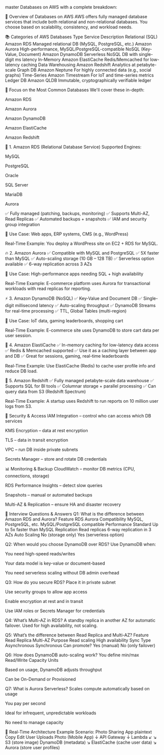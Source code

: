 master Databases on AWS with a complete breakdown:

🚀 Overview of Databases on AWS
AWS offers fully managed database services that include both relational and non-relational databases. You choose based on scalability, consistency, and workload needs.

📚 Categories of AWS Databases
Type	Service	Description
Relational (SQL)	Amazon RDS	Managed relational DB (MySQL, PostgreSQL, etc.)
Amazon Aurora	High-performance, MySQL/PostgreSQL-compatible
NoSQL (Key-Value, Document)	Amazon DynamoDB	Serverless NoSQL DB with single-digit ms latency
In-Memory	Amazon ElastiCache	Redis/Memcached for low-latency caching
Data Warehousing	Amazon Redshift	Analytics at petabyte-scale
Graph DB	Amazon Neptune	For highly connected data (e.g., social graphs)
Time-Series	Amazon Timestream	For IoT and time-series metrics
Ledger DB	Amazon QLDB	Immutable, cryptographically verifiable ledger

🎯 Focus on the Most Common Databases
We'll cover these in-depth:

Amazon RDS

Amazon Aurora

Amazon DynamoDB

Amazon ElastiCache

Amazon Redshift

🧠 1. Amazon RDS (Relational Database Service)
Supported Engines:

MySQL

PostgreSQL

Oracle

SQL Server

MariaDB

Aurora

✅ Fully managed (patching, backups, monitoring)
✅ Supports Multi-AZ, Read Replicas
✅ Automated backups + snapshots
✅ IAM and security group integration

🔧 Use Case: Web apps, ERP systems, CMS (e.g., WordPress)

Real-Time Example:
You deploy a WordPress site on EC2 + RDS for MySQL.

🔥 2. Amazon Aurora
✅ Compatible with MySQL and PostgreSQL
✅ 5X faster than MySQL
✅ Auto-scaling storage (10 GB – 128 TB)
✅ Serverless option available
✅ 6-way replication across 3 AZs

🚀 Use Case: High-performance apps needing SQL + high availability

Real-Time Example:
E-commerce platform uses Aurora for transactional workloads with read replicas for reporting.

⚡ 3. Amazon DynamoDB (NoSQL)
✅ Key-Value and Document DB
✅ Single-digit millisecond latency
✅ Auto-scaling throughput
✅ DynamoDB Streams for real-time processing
✅ TTL, Global Tables (multi-region)

🔧 Use Case: IoT data, gaming leaderboards, shopping cart

Real-Time Example:
E-commerce site uses DynamoDB to store cart data per user session.

🧠 4. Amazon ElastiCache
✅ In-memory caching for low-latency data access
✅ Redis & Memcached supported
✅ Use it as a caching layer between app and DB
✅ Great for sessions, gaming, real-time leaderboards

Real-Time Example:
Use ElastiCache (Redis) to cache user profile info and reduce DB load.

🧪 5. Amazon Redshift
✅ Fully managed petabyte-scale data warehouse
✅ Supports SQL for BI tools
✅ Columnar storage + parallel processing
✅ Can query data from S3 (Redshift Spectrum)

Real-Time Example:
A startup uses Redshift to run reports on 10 million user logs from S3.

🔐 Security & Access
IAM Integration – control who can access which DB services

KMS Encryption – data at rest encryption

TLS – data in transit encryption

VPC – run DB inside private subnets

Secrets Manager – store and rotate DB credentials

📊 Monitoring & Backup
CloudWatch – monitor DB metrics (CPU, connections, storage)

RDS Performance Insights – detect slow queries

Snapshots – manual or automated backups

Multi-AZ & Replication – ensure HA and disaster recovery

🤖 Interview Questions & Answers
Q1: What is the difference between Amazon RDS and Aurora?
Feature	RDS	Aurora
Compatibility	MySQL, PostgreSQL, etc.	MySQL/PostgreSQL compatible
Performance	Standard	Up to 5x faster than MySQL
Replication	Read replicas	6-way replication in 3 AZs
Auto Scaling	No (storage only)	Yes (serverless option)

Q2: When would you choose DynamoDB over RDS?
Use DynamoDB when:

You need high-speed reads/writes

Your data model is key-value or document-based

You need serverless scaling without DB admin overhead

Q3: How do you secure RDS?
Place it in private subnet

Use security groups to allow app access

Enable encryption at rest and in transit

Use IAM roles or Secrets Manager for credentials

Q4: What’s Multi-AZ in RDS?
A standby replica in another AZ for automatic failover. Used for high availability, not scaling.

Q5: What’s the difference between Read Replica and Multi-AZ?
Feature	Read Replica	Multi-AZ
Purpose	Read scaling	High availability
Sync Type	Asynchronous	Synchronous
Can promote?	Yes (manual)	No (only failover)

Q6: How does DynamoDB auto-scaling work?
You define min/max Read/Write Capacity Units

Based on usage, DynamoDB adjusts throughput

Can be On-Demand or Provisioned

Q7: What is Aurora Serverless?
Scales compute automatically based on usage

You pay per second

Ideal for infrequent, unpredictable workloads

No need to manage capacity

🧪 Real-Time Architecture Example
Scenario: Photo Sharing App
plaintext
Copy
Edit
User Uploads Photo (Mobile App)
          ↓
      API Gateway
          ↓
       Lambda
     ↙        ↘
 S3 (store image)   DynamoDB (metadata)
         ↘
     ElastiCache (cache user data)
         ↘
       Aurora (store user profiles)
